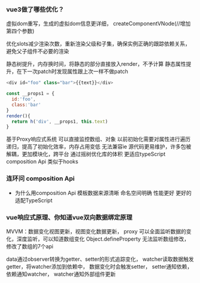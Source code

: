 ### vue3做了哪些优化？
虚拟dom重写，生成的虚拟dom信息更详细，
createComponentVNode(//增加第四个参数)

优化slots减少渲染次数，重新渲染父级和子集，确保实例正确的跟踪依赖关系，避免父子组件不必要的渲染

静态树提升，内存换时间，将静态的部分直接放入render，不予计算
静态属性提升，在下一次patch时发现属性跟上次一样不做patch
```js
<div id="foo" class="bar">{{text}}</div>
```
```js
const __props1 = {
  id:'foo',
  class:'bar'
}
render(){
  return h('div', __props1, this.text)
}
```
基于Proxy响应式系统
可以直接监控数组、对象
以前初始化需要对属性进行遍历递归，提高了初始化效率，内存占用变低
无法兼容ie
源代码更易维护，许多包被解耦，更加模块化，跨平台
通过摇树优化库的体积
更适应typeScript
composition Api 类似于hooks

### 连环问 composition Api
- 为什么用composition Api
模板数据来源清晰
命名空间明确
性能更好
更好的适配TypeScript

### vue响应式原理、你知道vue双向数据绑定原理
MVVM：数据变化视图更新，视图变化数据更新，
proxy 可以全面监听数据的变化，深度监听，可以知道数组变化
Object.defineProperty 无法监听数组修改，修改了数组的7个api

data通过observer转换为getter、setter的形式追踪变化，
watcher读取数据触发getter，将watcher添加到依赖中，
数据变化时会触发setter，
setter通知依赖，
依赖通知watcher，
watcher通知外部组件更新






